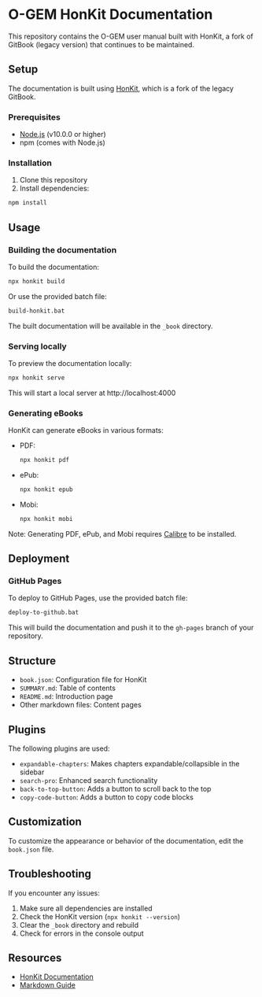 # O-GEM HonKit Documentation

This repository contains the O-GEM user manual built with HonKit, a fork of GitBook (legacy version) that continues to be maintained.

## Setup

The documentation is built using [HonKit](https://github.com/honkit/honkit), which is a fork of the legacy GitBook.

### Prerequisites

- [Node.js](https://nodejs.org/) (v10.0.0 or higher)
- npm (comes with Node.js)

### Installation

1. Clone this repository
2. Install dependencies:

```bash
npm install
```

## Usage

### Building the documentation

To build the documentation:

```bash
npx honkit build
```

Or use the provided batch file:

```bash
build-honkit.bat
```

The built documentation will be available in the `_book` directory.

### Serving locally

To preview the documentation locally:

```bash
npx honkit serve
```

This will start a local server at http://localhost:4000

### Generating eBooks

HonKit can generate eBooks in various formats:

- PDF:
  ```bash
  npx honkit pdf
  ```

- ePub:
  ```bash
  npx honkit epub
  ```

- Mobi:
  ```bash
  npx honkit mobi
  ```

Note: Generating PDF, ePub, and Mobi requires [Calibre](https://calibre-ebook.com/) to be installed.

## Deployment

### GitHub Pages

To deploy to GitHub Pages, use the provided batch file:

```bash
deploy-to-github.bat
```

This will build the documentation and push it to the `gh-pages` branch of your repository.

## Structure

- `book.json`: Configuration file for HonKit
- `SUMMARY.md`: Table of contents
- `README.md`: Introduction page
- Other markdown files: Content pages

## Plugins

The following plugins are used:

- `expandable-chapters`: Makes chapters expandable/collapsible in the sidebar
- `search-pro`: Enhanced search functionality
- `back-to-top-button`: Adds a button to scroll back to the top
- `copy-code-button`: Adds a button to copy code blocks

## Customization

To customize the appearance or behavior of the documentation, edit the `book.json` file.

## Troubleshooting

If you encounter any issues:

1. Make sure all dependencies are installed
2. Check the HonKit version (`npx honkit --version`)
3. Clear the `_book` directory and rebuild
4. Check for errors in the console output

## Resources

- [HonKit Documentation](https://github.com/honkit/honkit)
- [Markdown Guide](https://www.markdownguide.org/) 